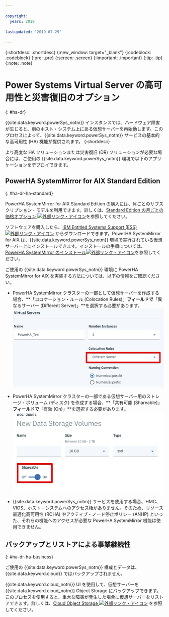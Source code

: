 ```yaml
---

copyright:
  years: 2019

lastupdated: "2019-07-29"

---
```


{:shortdesc: .shortdesc}
{:new_window: target="_blank"}
{:codeblock: .codeblock}
{:pre: .pre}
{:screen: .screen}
{:important: .important}
{:tip: .tip}
{:note: .note}

# Power Systems Virtual Server の高可用性と災害復旧のオプション
{: #ha-dr}

{{site.data.keyword.powerSys_notm}} インスタンスでは、ハードウェア障害が生じると、別のホスト・システム上にある仮想サーバーを再始動します。このプロセスによって、{{site.data.keyword.powerSys_notm}} サービスの基本的な高可用性 (HA) 機能が提供されます。
{:shortdesc}

より高度な HA ソリューションまたは災害復旧 (DR) ソリューションが必要な場合には、ご使用の {{site.data.keyword.powerSys_notm}} 環境で以下のアプリケーションをデプロイできます。

## PowerHA SystemMirror for AIX Standard Edition
{: #ha-dr-ha-standard}

PowerHA SystemMirror for AIX Standard Edition の購入には、月ごとのサブスクリプション・モデルを利用できます。詳しくは、[Standard Edition の月ごとの価格オプション ![外部リンク・アイコン](../icons/launch-glyph.svg "外部リンク・アイコン")](https://www.ibm.com/common/ssi/ShowDoc.wss?docURL=/common/ssi/rep_ca/8/897/ENUS219-288/index.html)を参照してください。

ソフトウェアを購入したら、[IBM Entitled Systems Support (ESS) ![外部リンク・アイコン](../icons/launch-glyph.svg "外部リンク・アイコン")](http://www.ibm.com/eserver/ess) からダウンロードできます。PowerHA SystemMirror for AIX は、{{site.data.keyword.powerSys_notm}} 環境で実行されている仮想サーバー上にインストールできます。インストールの手順については、[PowerHA SystemMirror のインストール![外部リンク・アイコン](../icons/launch-glyph.svg "外部リンク・アイコン")](https://www.ibm.com/support/knowledgecenter/SSPHQG_7.2/install/ha_install.html)を参照してください。

ご使用の {{site.data.keyword.powerSys_notm}} 環境に PowerHA SystemMirror for AIX を実装する方法については、以下の情報をご確認ください。

* PowerHA SystemMirror クラスターの一部として仮想サーバーを作成する場合、**「コロケーション・ルール (Colocation Rules)」**フィールドで**「異なるサーバー (Different Server)」**を選択する必要があります。
![「コロケーション・ルール (colocation rules)」フィールドの表示](/images/hadr2.png "「コロケーション・ルール (colocation rules)」フィールドの表示")

* PowerHA SystemMirror クラスターの一部である仮想サーバー用のストレージ・ボリューム (ディスク) を作成する場合、**「共有可能 (Shareable)」**フィールドで**「有効 (On)」**を選択する必要があります。
![「共有可能ルール (shareable rules)」フィールドの表示](/images/hadr1.png "「共有可能 (shareable)」フィールドの表示")

* {{site.data.keyword.powerSys_notm}} サービスを使用する場合、HMC、VIOS、ホスト・システムへのアクセス権がありません。そのため、リソース最適化高可用性 (ROHA) やアクティブ・ノード停止ポリシー (ANHP) といった、それらの機能へのアクセスが必要な PowerHA SystemMirror 機能は使用できません。

<!--* When you deploy PowerHA SystemMirror, you must verify that the Service IP address is defined as a private IP address. This Service IP address can be accessed by another {{site.data.keyword.powerSys_notm}} instance or from other {{site.data.keyword.cloud}} applications. You cannot use a public IP address because it cannot be moved from one interface to another interface within a virtual server or across different virtual servers. -->

<!--When you deploy PowerHA SystemMirror for AIX Enterprise Edition clusters in the {{site.data.keyword.powerSys_notm}} environment, you can only use the Geographic Logical Volume Manager (GLVM) functions. You cannot use storage mirroring functions that are part of PowerHA SystemMirror for AIX Enterprise Edition because you do not have access to the subsystem storage in the {{site.data.keyword.powerSys_notm}} environment. For more information, see [Geographic Logical Volume Manager ![External link icon](../icons/launch-glyph.svg "External link icon")](https://www.ibm.com/support/knowledgecenter/SSPHQG_7.2/glvm/ha_glvm_kick.html).
{:note}
[Enterprise Edition monthly pricing options ![External link icon](../icons/launch-glyph.svg "External link icon")](https://www.ibm.com/common/ssi/cgi-bin/ssialias?infotype=AN&subtype=CA&htmlfid=897/ENUS219-286) -->

## バックアップとリストアによる事業継続性
{: #ha-dr-ha-business}

ご使用の {{site.data.keyword.powerSys_notm}} 構成とデータは、{{site.data.keyword.cloud}} ではバックアップされません。

{{site.data.keyword.cloud_notm}} UI を使用して、仮想サーバーを {{site.data.keyword.cloud_notm}} Object Storage にバックアップできます。このプロセスを使用すると、重大な障害が発生した場合に仮想サーバーをリストアできます。詳しくは、[Cloud Object Storage ![外部リンク・アイコン](../icons/launch-glyph.svg "外部リンク・アイコン")](/docs/services/cloud-object-storage?topic=cloud-object-storage-getting-started) を参照してください。
